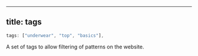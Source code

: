 ***

## title: tags

```js
tags: ["underwear", "top", "basics"],
```

A set of tags to allow filtering of patterns on the website.

